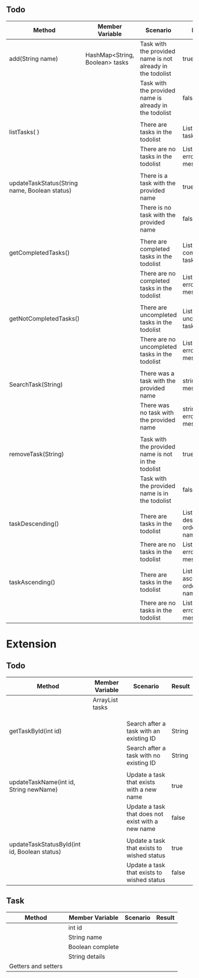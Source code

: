 ## Todo 

| Method                                        | Member Variable                | Scenario                                                   | Result                                   |
|-----------------------------------------------|--------------------------------|------------------------------------------------------------|------------------------------------------|
| add(String name)                              | HashMap<String, Boolean> tasks | Task with the provided name is not already in the todolist | true                                     |
|                                               |                                | Task with the provided name is already in the todolist     | false                                    |
|                                               |                                |                                                            |                                          |
| listTasks( )                                  |                                | There are tasks in the todolist                            | List<string> with all tasks              |
|                                               |                                | There are no tasks in the todolist                         | List<string> with error message          |
|                                               |                                |                                                            |                                          |
| updateTaskStatus(String name, Boolean status) |                                | There is a task with the provided name                     | true                                     |
|                                               |                                | There is no task with the provided name                    | false                                    |
|                                               |                                |                                                            |                                          |
| getCompletedTasks()                           |                                | There are completed tasks in the todolist                  | List<string> with all completed tasks    |
|                                               |                                | There are no completed tasks in the todolist               | List<string> with error message          |
|                                               |                                |                                                            |                                          |
| getNotCompletedTasks()                        |                                | There are uncompleted tasks in the todolist                | List<string> with all uncompleted tasks  |
|                                               |                                | There are no uncompleted tasks in the todolist             | List<string> with error message          |
|                                               |                                |                                                            |                                          |
| SearchTask(String)                            |                                | There was a task with the provided name                    | string with a message                    |
|                                               |                                | There was no task with the provided name                   | string with error message                |
|                                               |                                |                                                            |                                          |
| removeTask(String)                            |                                | Task with the provided name is not in the todolist         | true                                     |
|                                               |                                | Task with the provided name is in the todolist             | false                                    |
|                                               |                                |                                                            |                                          |
| taskDescending()                              |                                | There are tasks in the todolist                            | List<string> in descending order by name |
|                                               |                                | There are no tasks in the todolist                         | List<string> with error message          |
|                                               |                                |                                                            |                                          |
| taskAscending()                               |                                | There are tasks in the todolist                            | List<string> in ascending order by name  |
|                                               |                                | There are no tasks in the todolist                         | List<string> with error message          |



# Extension

## Todo

| Method                                       | Member Variable       | Scenario                                          | Result |
|----------------------------------------------|-----------------------|---------------------------------------------------|--------|
|                                              | ArrayList<Task> tasks |                                                   |        |
|                                              |                       |                                                   |        |
|                                              |                       |                                                   |        |
|                                              |                       |                                                   |        |
| getTaskById(int id)                          |                       | Search after a task with an existing ID           | String |
|                                              |                       | Search after a task with no existing ID           | String |
|                                              |                       |                                                   |        |
| updateTaskName(int id, String newName)       |                       | Update a task that exists with a new name         | true   |
|                                              |                       | Update a task that does not exist with a new name | false  |
|                                              |                       |                                                   |        |
| updateTaskStatusById(int id, Boolean status) |                       | Update a task that exists to wished status        | true   |
|                                              |                       | Update a task that exists to wished status        | false  |

## Task

| Method              | Member Variable  | Scenario | Result |
|---------------------|------------------|----------|--------|
|                     | int id           |          |        |
|                     | String name      |          |        |
|                     | Boolean complete |          |        |
|                     | String details   |          |        |
| Getters and setters |                  |          |        |